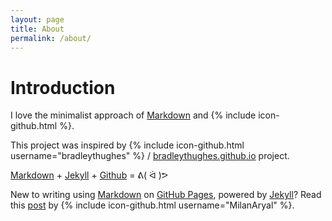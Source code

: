 ```yaml
---
layout: page
title: About
permalink: /about/
---
```


# Introduction

I love the minimalist approach of [Markdown](https://help.github.com/categories/writing-on-github/) and {% include icon-github.html %}.

This project was inspired by {% include icon-github.html username="bradleythughes" %} /
[bradleythughes.github.io](https://github.com/bradleythughes/bradleythughes.github.io) project.

[Markdown](https://help.github.com/categories/writing-on-github/) + [Jekyll](https://jekyllrb.com/) + [Github](https://www.github.com/) = ᕕ( ᐛ )ᕗ

New to writing using [Markdown](https://help.github.com/categories/writing-on-github/) on [GitHub Pages](https://pages.github.com/), powered by [Jekyll](https://jekyllrb.com/)? Read this [post](https://milanaryal.com/2015/writing-on-github-pages-and-jekyll-using-markdown/) by {% include icon-github.html username="MilanAryal" %}.
